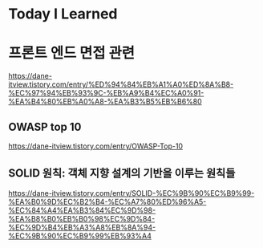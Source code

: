 # Today I Learned

# 프론트 엔드 면접 관련

https://dane-itview.tistory.com/entry/%ED%94%84%EB%A1%A0%ED%8A%B8-%EC%97%94%EB%93%9C-%EB%A9%B4%EC%A0%91-%EA%B4%80%EB%A0%A8-%EA%B3%B5%EB%B6%80

## OWASP top 10

https://dane-itview.tistory.com/entry/OWASP-Top-10

## SOLID 원칙: 객체 지향 설계의 기반을 이루는 원칙들

https://dane-itview.tistory.com/entry/SOLID-%EC%9B%90%EC%B9%99-%EA%B0%9D%EC%B2%B4-%EC%A7%80%ED%96%A5-%EC%84%A4%EA%B3%84%EC%9D%98-%EA%B8%B0%EB%B0%98%EC%9D%84-%EC%9D%B4%EB%A3%A8%EB%8A%94-%EC%9B%90%EC%B9%99%EB%93%A4
